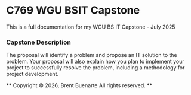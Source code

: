 # C769 WGU BSIT Capstone
This is a full documentation for my WGU BS IT Capstone - July 2025

### Capstone Description
The proposal will identify a problem and propose an IT solution to the problem. Your proposal will also explain how you plan to implement your project to successfully resolve the problem, including a methodology for project development.

** Copyright © 2026, Brent Buenarte All rights reserved. **
